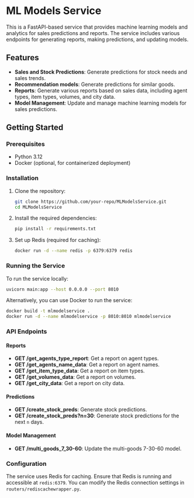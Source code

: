 # ML Models Service

This is a FastAPI-based service that provides machine learning models and analytics for sales predictions and reports. The service includes various endpoints for generating reports, making predictions, and updating models.

## Features

- **Sales and Stock Predictions**: Generate predictions for stock needs and sales trends.
- **Recommendation models**: Generate predictions for similar goods.
- **Reports**: Generate various reports based on sales data, including agent types, item types, volumes, and city data.
- **Model Management**: Update and manage machine learning models for sales predictions.

## Getting Started

### Prerequisites

- Python 3.12
- Docker (optional, for containerized deployment)

### Installation

1. Clone the repository:
   ```bash
   git clone https://github.com/your-repo/MLModelsService.git
   cd MLModelsService
   ```

2. Install the required dependencies:
   ```bash
   pip install -r requirements.txt
   ```

3. Set up Redis (required for caching):
   ```bash
   docker run -d --name redis -p 6379:6379 redis
   ```

### Running the Service

To run the service locally:
```bash
uvicorn main:app --host 0.0.0.0 --port 8010
```

Alternatively, you can use Docker to run the service:
```bash
docker build -t mlmodelservice .
docker run -d --name mlmodelservice -p 8010:8010 mlmodelservice
```

### API Endpoints

#### Reports
- **GET /get_agents_type_report**: Get a report on agent types.
- **GET /get_agents_name_data**: Get a report on agent names.
- **GET /get_item_type_data**: Get a report on item types.
- **GET /get_volumes_data**: Get a report on volumes.
- **GET /get_city_data**: Get a report on city data.

#### Predictions
- **GET /create_stock_preds**: Generate stock predictions.
- **GET /create_stock_preds?n=30**: Generate stock predictions for the next `n` days.

#### Model Management
- **GET /multi_goods_7_30-60**: Update the multi-goods 7-30-60 model.

### Configuration

The service uses Redis for caching. Ensure that Redis is running and accessible at `redis:6379`. You can modify the Redis connection settings in `routers/rediscachewrapper.py`.